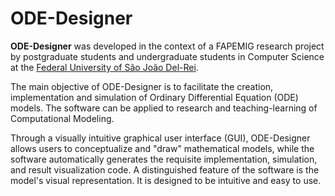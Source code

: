 # ODE-Designer

**ODE-Designer** was developed in the context of a FAPEMIG research project by postgraduate students and undergraduate students in Computer Science at the [Federal University of São João Del-Rei](https://ufsj.edu.br).

The main objective of ODE-Designer is to facilitate the creation, implementation and simulation of Ordinary Differential Equation (ODE) models. The software can be applied to research and teaching-learning of Computational Modeling.

Through a visually intuitive graphical user interface (GUI), ODE-Designer allows users to conceptualize and "draw" mathematical models, while the software automatically generates the requisite implementation, simulation, and result visualization code. A distinguished feature of the software is the model's visual representation. It is designed to be intuitive and easy to use.
